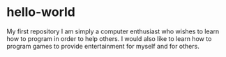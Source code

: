 # hello-world
My first repository
I am simply a computer enthusiast who wishes to learn how to program in order to help others.
I would also like to learn how to program games to provide entertainment for myself and for others.

